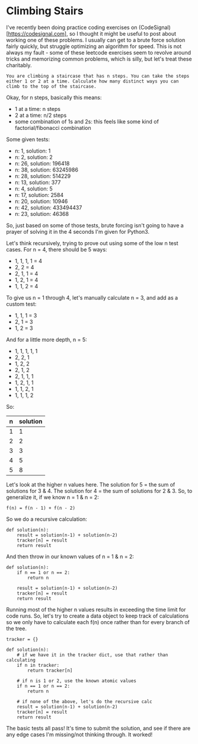 # Climbing Stairs

I've recently been doing practice coding exercises on (CodeSignal)[https://codesignal.com], so I thought it might be useful to post about working one of these problems. I usually can get to a brute force solution fairly quickly, but struggle optimizing an algorithm for speed. This is not always my fault - some of these leetcode exercises seem to revolve around tricks and memorizing common problems, which is silly, but let's treat these charitably.

```
You are climbing a staircase that has n steps. You can take the steps either 1 or 2 at a time. Calculate how many distinct ways you can climb to the top of the staircase.
```

Okay, for n steps, basically this means:
- 1 at a time: n steps
- 2 at a time: n/2 steps
- some combination of 1s and 2s: this feels like some kind of factorial/fibonacci combination

Some given tests:
- n: 1, solution: 1
- n: 2, solution: 2
- n: 26, solution: 196418
- n: 38, solution: 63245986
- n: 28, solution: 514229
- n: 13, solution: 377
- n: 4, solution: 5
- n: 17, solution: 2584
- n: 20, solution: 10946
- n: 42, solution: 433494437
- n: 23, solution: 46368

So, just based on some of those tests, brute forcing isn't going to have a prayer of solving it in the 4 seconds I'm given for Python3.

Let's think recursively, trying to prove out using some of the low n test cases. For n = 4, there should be 5 ways:
- 1, 1, 1, 1 = 4
- 2, 2 = 4
- 2, 1, 1 = 4
- 1, 2, 1 = 4
- 1, 1, 2 = 4

To give us n = 1 through 4, let's manually calculate n = 3, and add as a custom test:
- 1, 1, 1 = 3
- 2, 1 = 3
- 1, 2 = 3

And for a little more depth, n = 5:
- 1, 1, 1, 1, 1
- 2, 2, 1
- 1, 2, 2
- 2, 1, 2
- 2, 1, 1, 1
- 1, 2, 1, 1
- 1, 1, 2, 1
- 1, 1, 1, 2

So:

| n | solution |
| --- | --- |
| 1 | 1 |
| 2 | 2 |
| 3 | 3 |
| 4 | 5 |
| 5 | 8 |

Let's look at the higher n values here. The solution for 5 = the sum of solutions for 3 & 4. The solution for 4 = the sum of solutions for 2 & 3. So, to generalize it, if we know n = 1 & n = 2:
```
f(n) = f(n - 1) + f(n - 2)
```

So we do a recursive calculation:
```
def solution(n):
    result = solution(n-1) + solution(n-2)
    tracker[n] = result
    return result
```

And then throw in our known values of n = 1 & n = 2:
```
def solution(n):
    if n == 1 or n == 2:
        return n

    result = solution(n-1) + solution(n-2)
    tracker[n] = result
    return result
```

Running most of the higher n values results in exceeding the time limit for code runs. So, let's try to create a data object to keep track of calculations so we only have to calculate each f(n) once rather than for every branch of the tree.

```
tracker = {}

def solution(n):
    # if we have it in the tracker dict, use that rather than calculating
    if n in tracker:
        return tracker[n]
    
    # if n is 1 or 2, use the known atomic values
    if n == 1 or n == 2:
        return n
    
    # if none of the above, let's do the recursive calc
    result = solution(n-1) + solution(n-2)
    tracker[n] = result
    return result
```

The basic tests all pass! It's time to submit the solution, and see if there are any edge cases I'm missing/not thinking through. It worked!